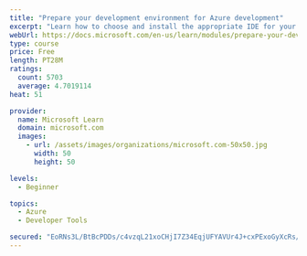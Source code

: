```yaml
---
title: "Prepare your development environment for Azure development"
excerpt: "Learn how to choose and install the appropriate IDE for your requirements to help you build, deploy, monitor, and scale cloud-hosted solutions."
webUrl: https://docs.microsoft.com/en-us/learn/modules/prepare-your-dev-environment-for-azure-development/
type: course
price: Free
length: PT28M
ratings:
  count: 5703
  average: 4.7019114
heat: 51

provider:
  name: Microsoft Learn
  domain: microsoft.com
  images:
    - url: /assets/images/organizations/microsoft.com-50x50.jpg
      width: 50
      height: 50

levels:
  - Beginner

topics:
  - Azure
  - Developer Tools

secured: "EoRNs3L/BtBcPDDs/c4vzqL21xoCHjI7Z34EqjUFYAVUr4J+cxPExoGyXcRs/yePV5UgjSUsbT4WfuSgKLRAOprarmtTefHeIv6LRvsekpUrBGDyIAMbRw+RsmlEsn4otu/DXiYF/rnZOQcRo0BGpUfbgrzpSy7Btop8cqMsM5ek04fthrjSRtZHSGabFM8JHKpPL0hxaCY/M346uKKtu5o4lu7RnDdDHbjDeXrYSx70plx66kRKSjnw68Z7lEONAnI5r89D7a8FtsHoDnLRTStK9Fn/wPcLNYfb1MUdbCw1Z4fovuvbV4EIVEQOgZzP2VqRA/ETqguEfv/iPtAASy5qaGZLC4+LnzTj1MXexRjIgT3dk0jNZSptS8iCHSLuvob/rQjjf2nWgY8Fu9Qe8qN+BkWAK1XxNb3Kne6Tf5Y=;sJkbNlU47aoAVslLllRRSg=="
---
```


